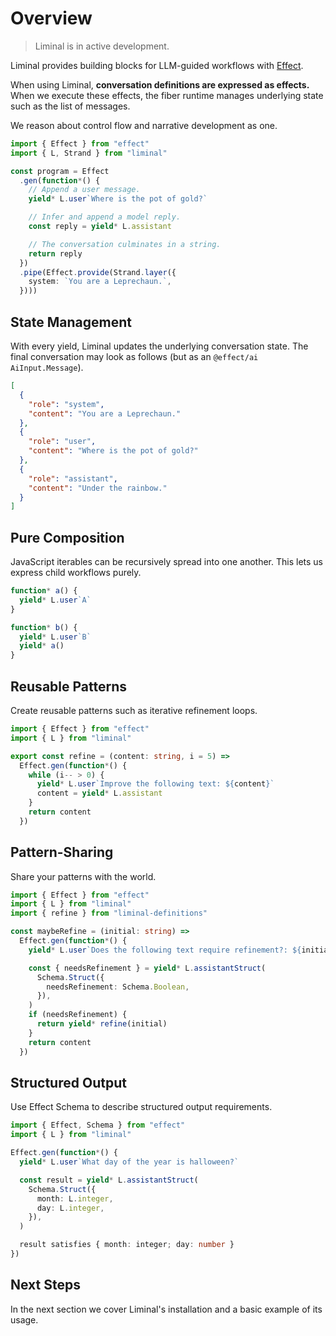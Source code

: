 # Overview <Badge type="warning" text="beta" />

> Liminal is in active development.

<!-- > See
> [the roadmap](https://github.com/harrysolovay/liminal/issues/319) for more
> information. -->

Liminal provides building blocks for LLM-guided workflows with
[Effect](https://effect.website/).

When using Liminal, **conversation definitions are expressed as effects.** When
we execute these effects, the fiber runtime manages underlying state such as the
list of messages.

We reason about control flow and narrative development as one.

```ts
import { Effect } from "effect"
import { L, Strand } from "liminal"

const program = Effect
  .gen(function*() {
    // Append a user message.
    yield* L.user`Where is the pot of gold?`

    // Infer and append a model reply.
    const reply = yield* L.assistant

    // The conversation culminates in a string.
    return reply
  })
  .pipe(Effect.provide(Strand.layer({
    system: `You are a Leprechaun.`,
  })))
```

## State Management

With every yield, Liminal updates the underlying conversation state. The final
conversation may look as follows (but as an `@effect/ai` `AiInput.Message`).

```json
[
  {
    "role": "system",
    "content": "You are a Leprechaun."
  },
  {
    "role": "user",
    "content": "Where is the pot of gold?"
  },
  {
    "role": "assistant",
    "content": "Under the rainbow."
  }
]
```

## Pure Composition

JavaScript iterables can be recursively spread into one another. This lets us
express child workflows purely.

```ts {7}
function* a() {
  yield* L.user`A`
}

function* b() {
  yield* L.user`B`
  yield* a()
}
```

## Reusable Patterns

Create reusable patterns such as iterative refinement loops.

```ts
import { Effect } from "effect"
import { L } from "liminal"

export const refine = (content: string, i = 5) =>
  Effect.gen(function*() {
    while (i-- > 0) {
      yield* L.user`Improve the following text: ${content}`
      content = yield* L.assistant
    }
    return content
  })
```

## Pattern-Sharing

Share your patterns with the world.

```ts {1,10}
import { Effect } from "effect"
import { L } from "liminal"
import { refine } from "liminal-definitions"

const maybeRefine = (initial: string) =>
  Effect.gen(function*() {
    yield* L.user`Does the following text require refinement?: ${initial}`

    const { needsRefinement } = yield* L.assistantStruct(
      Schema.Struct({
        needsRefinement: Schema.Boolean,
      }),
    )
    if (needsRefinement) {
      return yield* refine(initial)
    }
    return content
  })
```

## Structured Output

Use Effect Schema to describe structured output requirements.

```ts {7-10}
import { Effect, Schema } from "effect"
import { L } from "liminal"

Effect.gen(function*() {
  yield* L.user`What day of the year is halloween?`

  const result = yield* L.assistantStruct(
    Schema.Struct({
      month: L.integer,
      day: L.integer,
    }),
  )

  result satisfies { month: integer; day: number }
})
```

## Next Steps

In the next section we cover Liminal's installation and a basic example of its
usage.
